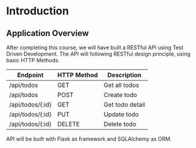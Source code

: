 # Introduction

## Application Overview

After completing this course, we will have built a RESTful API using Test Driven Development. The API will following RESTful design principle, using basic HTTP Methods.

| Endpoint         | HTTP Method | Description     |
|------------------|-------------|-----------------|
| /api/todos       | GET         | Get all todos   |
| /api/todos       | POST        | Create todo     |
| /api/todos/{:id} | GET         | Get todo detail |
| /api/todos/{:id} | PUT         | Update todo     |
| /api/todos/{:id} | DELETE      | Delete todo     |

API will be built with Flask as framework and SQLAlchemy as ORM.
